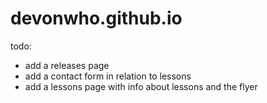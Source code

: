 # devonwho.github.io

todo: 
* add a releases page
* add a contact form in relation to lessons
* add a lessons page with info about lessons and the flyer
